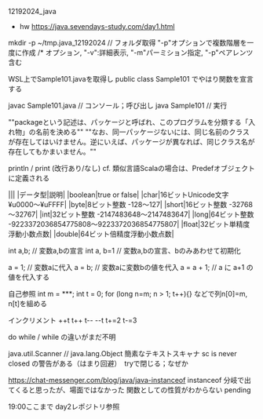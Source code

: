  12192024_java

* hw
https://java.sevendays-study.com/day1.html

mkdir -p ~/tmp.java_12192024
// フォルダ取得 "-p"オプションで複数階層を一度に作成
/* オプション, "-v":詳細表示, "-m"パーミション指定, "-p"ペアレンツ含む

WSL上でSample101.javaを取得し
public class Sample101
でやはり関数を宣言する

javac Sample101.java // コンソール；呼び出し
java Sample101 // 実行


""packageという記述は、パッケージと呼ばれ、このプログラムを分類する「入れ物」の名前を決める""
""なお、同一パッケージないには、同じ名前のクラスが存在してはいけません。逆にいえば、パッケージが異なれば、同じクラス名が存在してもかまいません。""

println / print (改行あり/なし)
cf. 類似言語Scalaの場合は、Predefオブジェクトに定義される

|||
|データ型|説明|
|boolean|true or false|
|char|16ビットUnicode文字 ¥u0000～¥uFFFF|
|byte|8ビット整数 -128～127|
|short|16ビット整数 -32768～32767|
|int|32ビット整数 -2147483648～2147483647|
|long|64ビット整数 -9223372036854775808～9223372036854775807|
|float|32ビット単精度浮動小数点数|
|double|64ビット倍精度浮動小数点数|

int a,b; // 変数a,bの宣言
int a, b=1 // 変数a,bの宣言、bのみあわせて初期化

a = 1; // 変数aに代入
a = b; // 変数aに変数bの値を代入
a = a + 1; // a に a+1 の値を代入する

自己参照
        int m = ***;
        int t = 0;
        for (long n=m; n > 1; t++){}
などで列n[0]=m, n[t]を組める

インクリメント
++t t++ t-- --t t+=2 t-=3

do while / while の違いがまだ不明

 java.util.Scanner // java.lang.Object 簡素なテキストスキャナ
 sc is never closed
    の警告がある（はまり回避）　tryで閉じる；なぜか

https://chat-messenger.com/blog/java/java-instanceof
instanceof
分岐で出てくると思ったが、場面ではなかった
関数としての性質がわからない pending

19:00ここまで day2レポジトリ参照